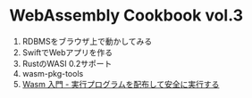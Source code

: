 # WebAssembly Cookbook vol.3

1. RDBMSをブラウザ上で動かしてみる
2. SwiftでWebアプリを作る
3. RustのWASI 0.2サポート
4. wasm-pkg-tools
5. [Wasm 入門 - 実行プログラムを配布して安全に実行する](./ch05/README.md)
